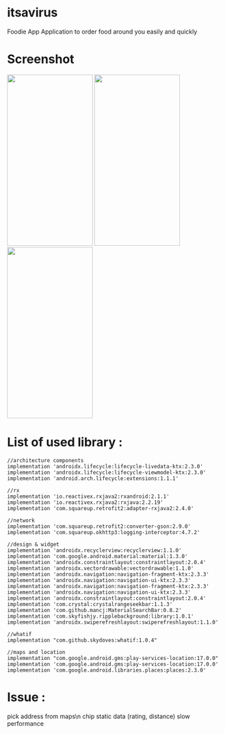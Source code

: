 # itsavirus
Foodie App
Application to order food around you easily and quickly

# Screenshot
<img src="https://user-images.githubusercontent.com/16092646/109510533-b4359d00-7ad4-11eb-8020-a9eb0ac98f68.png" width="200" height="400" /> <img src="https://user-images.githubusercontent.com/16092646/109511320-80a74280-7ad5-11eb-9734-3a4cf0dab7f0.png" width="200" height="400" /> <img src="https://user-images.githubusercontent.com/16092646/109511741-ee536e80-7ad5-11eb-96de-48c104519cfa.png" width="200" height="400" /> 


# List of used library :

    //architecture components
    implementation 'androidx.lifecycle:lifecycle-livedata-ktx:2.3.0'
    implementation 'androidx.lifecycle:lifecycle-viewmodel-ktx:2.3.0'
    implementation 'android.arch.lifecycle:extensions:1.1.1'

    //rx
    implementation 'io.reactivex.rxjava2:rxandroid:2.1.1'
    implementation 'io.reactivex.rxjava2:rxjava:2.2.19'
    implementation 'com.squareup.retrofit2:adapter-rxjava2:2.4.0'

    //network
    implementation 'com.squareup.retrofit2:converter-gson:2.9.0'
    implementation 'com.squareup.okhttp3:logging-interceptor:4.7.2'

    //design & widget
    implementation 'androidx.recyclerview:recyclerview:1.1.0'
    implementation 'com.google.android.material:material:1.3.0'
    implementation 'androidx.constraintlayout:constraintlayout:2.0.4'
    implementation 'androidx.vectordrawable:vectordrawable:1.1.0'
    implementation 'androidx.navigation:navigation-fragment-ktx:2.3.3'
    implementation 'androidx.navigation:navigation-ui-ktx:2.3.3'
    implementation 'androidx.navigation:navigation-fragment-ktx:2.3.3'
    implementation 'androidx.navigation:navigation-ui-ktx:2.3.3'
    implementation 'androidx.constraintlayout:constraintlayout:2.0.4'
    implementation 'com.crystal:crystalrangeseekbar:1.1.3'
    implementation 'com.github.mancj:MaterialSearchBar:0.8.2'
    implementation 'com.skyfishjy.ripplebackground:library:1.0.1'
    implementation 'androidx.swiperefreshlayout:swiperefreshlayout:1.1.0'

    //whatif
    implementation "com.github.skydoves:whatif:1.0.4"

    //maps and location
    implementation "com.google.android.gms:play-services-location:17.0.0"
    implementation 'com.google.android.gms:play-services-location:17.0.0'
    implementation 'com.google.android.libraries.places:places:2.3.0'
    
    

# Issue :
pick address from maps\n
chip
static data (rating, distance)
slow performance

